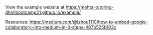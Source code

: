 View the example website at https://mehta-tutoring-dhmlbootcamp21.github.io/example/

Resources: https://medium.com/@lzhou1110/how-to-embed-google-colaboratory-into-medium-in-3-steps-487b525b103c
